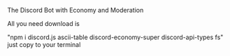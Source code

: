 The Discord Bot with Economy and Moderation

All you need download is

"npm i discord.js ascii-table discord-economy-super discord-api-types fs" just copy to your terminal 
